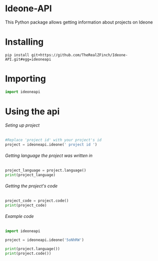 # Ideone-API
This Python package allows getting information about projects on Ideone

# Installing
```shell
pip install git+https://github.com/TheRealZFinch/Ideone-API.git#egg=ideoneapi
```

# Importing
```python
import ideoneapi
```

# Using the api
###### Seting up project
```python
#Replace 'project id' with your project's id
project = ideoneapi.ideone(' project id ')
```

###### Getting language the project was written in
```python
project_language = project.language()
print(project_language)
```

###### Getting the project's code
```python
project_code = project.code()
print(project_code)
```

###### Example code
```python
import ideoneapi

project = ideoneapi.ideone('5oNhRW')

print(project.language())
print(project.code())
```
